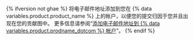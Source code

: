 {% ifversion not ghae %}
将电子邮件地址添加到您在
{% data variables.product.product_name %} 上的帐户，以便您的提交归因于您并且出现在您的贡献图中。 更多信息请参阅“[添加电子邮件地址到 {% data variables.product.prodname_dotcom %} 帐户](/github/setting-up-and-managing-your-github-user-account/adding-an-email-address-to-your-github-account)”。
{% endif %}

